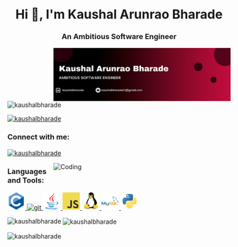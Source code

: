 <h1 align="center">Hi 👋, I'm Kaushal Arunrao Bharade</h1>
<h3 align="center">An Ambitious Software Engineer </h3>
<img align="right" alt="Coding" width="400" src="https://github.com/kaushalbharade/kaushalbharade/blob/main/Black%20and%20Red%20Gradient%20Professional%20LinkedIn%20Banner.png">

<p align="left"> <img src="https://komarev.com/ghpvc/?username=kaushalbharade&label=Profile%20views&color=0e75b6&style=flat" alt="kaushalbharade" /> </p>

<p align="left"> <a href="https://github.com/ryo-ma/github-profile-trophy"><img src="https://github-profile-trophy.vercel.app/?username=kaushalbharade" alt="kaushalbharade" /></a> </p>

<h3 align="left">Connect with me:</h3>
<p align="left">
<a href="https://linkedin.com/in/kaushalbharade" target="blank"><img align="center" src="https://raw.githubusercontent.com/rahuldkjain/github-profile-readme-generator/master/src/images/icons/Social/linked-in-alt.svg" alt="kaushalbharade" height="30" width="40" /></a>
</p>
<img align="right" alt="Coding" width="400" src="https://dresma.ai/wp-content/uploads/2022/01/mern-stack-developer.gif">


<h3 align="left">Languages and Tools:</h3>
<p align="left"> <a href="https://www.cprogramming.com/" target="_blank" rel="noreferrer"> <img src="https://raw.githubusercontent.com/devicons/devicon/master/icons/c/c-original.svg" alt="c" width="40" height="40"/> </a> <a href="https://git-scm.com/" target="_blank" rel="noreferrer"> <img src="https://www.vectorlogo.zone/logos/git-scm/git-scm-icon.svg" alt="git" width="40" height="40"/> </a> <a href="https://www.java.com" target="_blank" rel="noreferrer"> <img src="https://raw.githubusercontent.com/devicons/devicon/master/icons/java/java-original.svg" alt="java" width="40" height="40"/> </a> <a href="https://developer.mozilla.org/en-US/docs/Web/JavaScript" target="_blank" rel="noreferrer"> <img src="https://raw.githubusercontent.com/devicons/devicon/master/icons/javascript/javascript-original.svg" alt="javascript" width="40" height="40"/> </a> <a href="https://www.linux.org/" target="_blank" rel="noreferrer"> <img src="https://raw.githubusercontent.com/devicons/devicon/master/icons/linux/linux-original.svg" alt="linux" width="40" height="40"/> </a> <a href="https://www.mysql.com/" target="_blank" rel="noreferrer"> <img src="https://raw.githubusercontent.com/devicons/devicon/master/icons/mysql/mysql-original-wordmark.svg" alt="mysql" width="40" height="40"/> </a> <a href="https://www.python.org" target="_blank" rel="noreferrer"> <img src="https://raw.githubusercontent.com/devicons/devicon/master/icons/python/python-original.svg" alt="python" width="40" height="40"/> </a> </p>

<p><img align="left" src="https://github-readme-stats.vercel.app/api/top-langs?username=kaushalbharade&show_icons=true&locale=en&layout=compact" alt="kaushalbharade" /></p>

<p>&nbsp;<img align="center" src="https://github-readme-stats.vercel.app/api?username=kaushalbharade&show_icons=true&locale=en" alt="kaushalbharade" /></p>

<p><img align="center" src="https://github-readme-streak-stats.herokuapp.com/?user=kaushalbharade&" alt="kaushalbharade" /></p>
